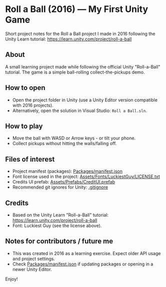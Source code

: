 # Roll a Ball (2016) — My First Unity Game

Short project notes for the Roll a Ball project I made in 2016 following the Unity Learn tutorial: https://learn.unity.com/project/roll-a-ball

## About
A small learning project made while following the official Unity "Roll-a-Ball" tutorial. The game is a simple ball-rolling collect-the-pickups demo.

## How to open
- Open the project folder in Unity (use a Unity Editor version compatible with 2016 projects).
- Alternatively, open the solution in Visual Studio: `Roll a Ball.sln`.

## How to play
- Move the ball with WASD or Arrow keys - or tilt your phone.
- Collect pickups without hitting the walls/falling off.

## Files of interest
- Project manifest (packages): [Packages/manifest.json](Packages/manifest.json)  
- Font license used in the project: [Assets/Fonts/LuckiestGuy/LICENSE.txt](Assets/Fonts/LuckiestGuy/LICENSE.txt)  
- Credits UI prefab: [Assets/Prefabs/CreditUI.prefab](Assets/Prefabs/CreditUI.prefab)  
- Recommended git ignores for Unity: [.gitignore](.gitignore)

## Credits
- Based on the Unity Learn "Roll-a-Ball" tutorial: https://learn.unity.com/project/roll-a-ball
- Font: Luckiest Guy (see the license above).

## Notes for contributors / future me
- This was created in 2016 as a learning exercise. Expect older API usage and project settings.
- Check [Packages/manifest.json](Packages/manifest.json) if updating packages or opening in a newer Unity Editor.

Enjoy!